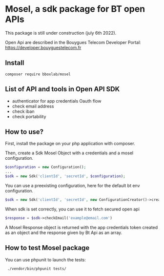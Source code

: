 # Mosel, a sdk package for BT open APIs

This package is still under construction (july 6th 2022).

Open Api are described in the Bouygues Telecom Developer Portal: https://developer.bouyguestelecom.fr

## Install

```
composer require bboxlab/mosel
```

## List of API and tools in Open API SDK

- authenticator for app credentials Oauth flow
- check email address
- check iban
- check portability

## How to use?

First, install the package on your php application with composer.

Then, create a Sdk Mosel Object with a credentials and a mosel configuration.

```php
$configuration = new Configuration();
...
$sdk = new Sdk('clientId', 'secretId', $configuration);

```

You can use a preexisting configuration, here for the default bt env configuration.

```php
$sdk = new Sdk('clientId', 'secretId', new ConfigurationCreator()->createApConfig());
```

When sdk is set correctly, you can use it to fetch secured open api

```php
$response = $sdk->checkEmail('example@email.com')
```

A Mosel Response object is returned with the app credentials token created as an object and the response given by Bt Api as an array. 

## How to test Mosel package

You can use phpunit to launch the tests:

```bash
 ./vendor/bin/phpunit tests/
```

